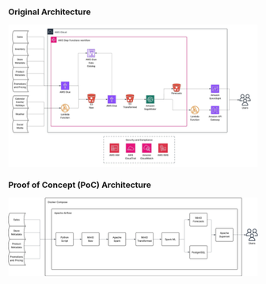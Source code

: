 ### Original Architecture
![Original Architecture](./OriginalArchitecture.jpeg)

### Proof of Concept (PoC) Architecture
![PoC Architecture](./poc_architecture.jpeg)
